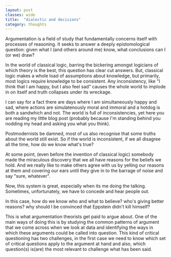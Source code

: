 ```yaml
---
layout: post
classes: wide
title:  "dialectic and decisions"
category: thoughts
---
```


Argumentation is a field of study that fundamentally concerns itself with processes of reasoning. It seeks to answer a deeply epistomological question: given what I (and others around me) know, what conclusions can I (or we) draw? 

In the world of classical logic, barring the bickering amongst logicians of which theory is the best, this question has clear cut answers. But, classical logic makes a whole load of assumptions about knowledge, but primarily, most logics require knowledge to be consistent. Any inconsistency, like "I think that I am happy, but I also feel sad" causes the whole world to implode in on itself and truth collapses under its wreckage.

I can say for a fact there are days where I am simultaneously happy and sad, where actions are simulatenously moral and immoral and a hotdog is both a sandwhich and not. The world is full of inconsistencies, yet here you are reading my little blog post (probably because I'm standing behind you nodding my head and asking you what you think). 

Postmodernists be damned, most of us also recognise that some truths about the world still exist. So if the world is inconsistent, if we all disagree all the time, how do we know what's true?

At some point, (even before the invention of classical logic) somebody made the miraculous discovery that we all have reasons for the beliefs we hold. And we really like to make others agree with us by yelling our reasons at them and covering our ears until they give in to the barrage of noise and say "sure, whatever".

Now, this system is great, especially when its me doing the talking. Sometimes, unfortunately, we have to concede and hear people out.

In this case, how do we know who and what to believe? who's giving better reasons? why should I be convinced that Eppstein didn't kill himself?

This is what argumentation theorists get paid to argue about. One of the main ways of doing this is by studying the common patterns of argument that we come across when we look at data and identifying the ways in which these arguments could be called into question. This kind of critical questioning has two challenges, in the first case we need to know which set of critical questions apply to the argument at hand and also, which question(s) is(are) the most relevant to challenge what has been said. 

